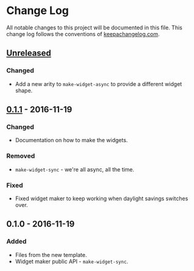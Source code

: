 # Change Log
All notable changes to this project will be documented in this file. This change log follows the conventions of [keepachangelog.com](http://keepachangelog.com/).

## [Unreleased]
### Changed
- Add a new arity to `make-widget-async` to provide a different widget shape.

## [0.1.1] - 2016-11-19
### Changed
- Documentation on how to make the widgets.

### Removed
- `make-widget-sync` - we're all async, all the time.

### Fixed
- Fixed widget maker to keep working when daylight savings switches over.

## 0.1.0 - 2016-11-19
### Added
- Files from the new template.
- Widget maker public API - `make-widget-sync`.

[Unreleased]: https://github.com/your-name/pal-core/compare/0.1.1...HEAD
[0.1.1]: https://github.com/your-name/pal-core/compare/0.1.0...0.1.1
